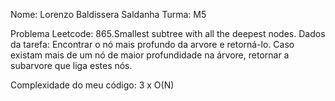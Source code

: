 Nome: Lorenzo Baldissera Saldanha
Turma: M5

Problema Leetcode: 865.Smallest subtree with all the deepest nodes.
Dados da tarefa: Encontrar o nó mais profundo da arvore e retorná-lo.
Caso existam mais de um nó de maior profundidade na árvore, retornar a subarvore que liga estes nós.

Complexidade do meu código: 3 x O(N)
